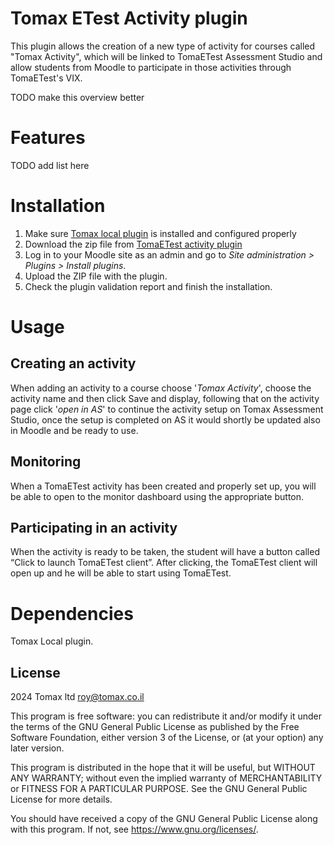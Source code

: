 # Tomax ETest Activity plugin

This plugin allows the creation of a new type of activity for courses called "Tomax Activity", which will be linked to TomaETest Assessment Studio and allow students from Moodle to participate in those activities through TomaETest's VIX.

TODO make this overview better

# Features

TODO add list here

# Installation

1. Make sure [Tomax local plugin](https://github.com/Tomax-Think-Academy/moodle-local_tomax?tab=readme-ov-file#tomax) is installed and configured properly
2. Download the zip file from [TomaETest activity plugin](https://downloads.tomax.io/MoodlePlugins/ETest/TET-activity-moodle.zip)
3. Log in to your Moodle site as an admin and go to _Site administration >
   Plugins > Install plugins_.
4. Upload the ZIP file with the plugin.
5. Check the plugin validation report and finish the installation.

# Usage
## Creating an activity
When adding an activity to a course choose '_Tomax Activity_', choose the activity name and then click Save and display, following that on the activity page click '_open in AS_' to continue the activity setup on Tomax Assessment Studio, once the setup is completed on AS it would shortly be updated also in Moodle and be ready to use.

## Monitoring 
When a TomaETest activity has been created and properly set up, you will be able to open to the monitor dashboard using the appropriate button.

## Participating in an activity
When the activity is ready to be taken, the student will have a button called “Click to launch TomaETest client”.
After clicking, the TomaETest client will open up and he will be able to start using TomaETest.

# Dependencies
Tomax Local plugin.

## License ##

2024 Tomax ltd <roy@tomax.co.il>

This program is free software: you can redistribute it and/or modify it under
the terms of the GNU General Public License as published by the Free Software
Foundation, either version 3 of the License, or (at your option) any later
version.

This program is distributed in the hope that it will be useful, but WITHOUT ANY
WARRANTY; without even the implied warranty of MERCHANTABILITY or FITNESS FOR A
PARTICULAR PURPOSE.  See the GNU General Public License for more details.

You should have received a copy of the GNU General Public License along with
this program.  If not, see <https://www.gnu.org/licenses/>.

